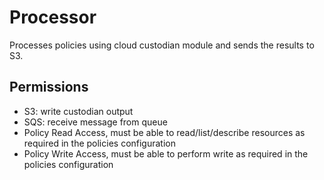 # Processor

Processes policies using cloud custodian module and sends the results to S3.

## Permissions


- S3: write custodian output
- SQS: receive message from queue
- Policy Read Access, must be able to read/list/describe resources as required in the policies configuration
- Policy Write Access, must be able to perform write as required in the policies configuration